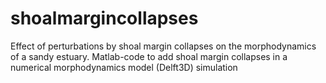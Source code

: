 # shoalmargincollapses
Effect of perturbations by shoal margin collapses on the morphodynamics of a sandy estuary. Matlab-code to add shoal margin collapses in a numerical morphodynamics model (Delft3D) simulation
